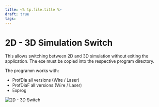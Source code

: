 ```yaml
---
title: <% tp.file.title %>
draft: true
tags:
---
```


# 2D - 3D Simulation Switch

This allows switching between 2D and 3D simulation without exiting the application.
The exe must be copied into the respective program directory.

The programm works with:

- ProfDia all versions (Wire / Laser)
- ProfDiaF all versions (Wire / Laser)
- Exprog

![2D - 3D Switch](images/Switch2D3D.png)